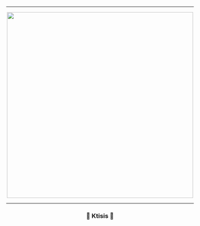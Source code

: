 -----

<p align="center">
<img src="https://media.discordapp.net/attachments/975887348019646504/983059853478080542/68747470733a2f2f737465616d75736572696d616765732d612e616b616d616968642e6e65742f7567632f3933393436353037323037393333373639392f413434413244323442423938373236374632364335363434304635314130423436383438313232322f.gif?", width="500", height="500">
</p>

-----

### <p align="center">💨 Ktisis 💨</p>
